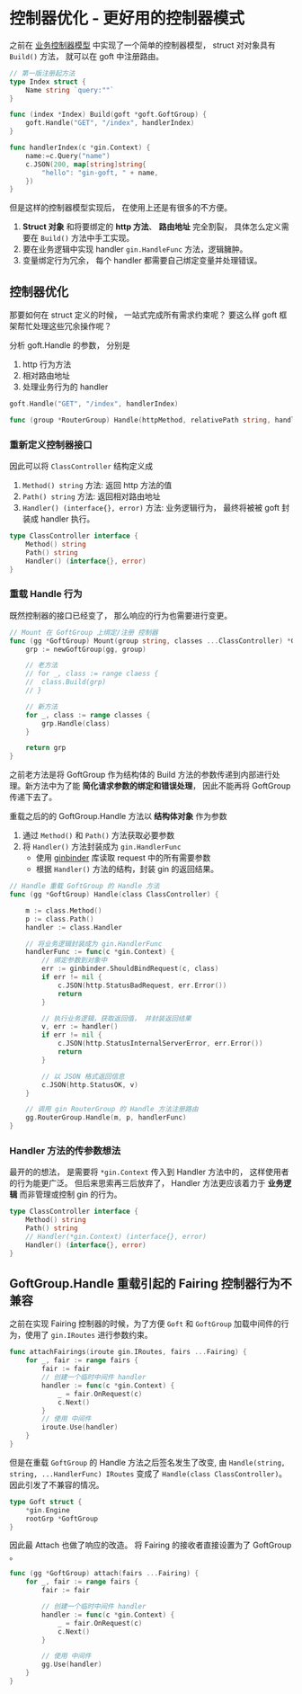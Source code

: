 # 控制器优化 - 更好用的控制器模式

之前在 [业务控制器模型](./02-class-controller.md) 中实现了一个简单的控制器模型， struct 对对象具有 `Build()` 方法， 就可以在 goft 中注册路由。

```go
// 第一版注册起方法
type Index struct {
	Name string `query:""` 
}

func (index *Index) Build(goft *goft.GoftGroup) {
	goft.Handle("GET", "/index", handlerIndex)
}

func handlerIndex(c *gin.Context) {
	name:=c.Query("name")
	c.JSON(200, map[string]string{
		"hello": "gin-goft, " + name,
	})
}
```


但是这样的控制器模型实现后， 在使用上还是有很多的不方便。

1. **Struct 对象** 和将要绑定的 **http 方法**、 **路由地址** 完全割裂， 具体怎么定义需要在 `Build()` 方法中手工实现。
2. 要在业务逻辑中实现 handler `gin.HandleFunc` 方法，逻辑臃肿。
3. 变量绑定行为冗余， 每个 handler 都需要自己绑定变量并处理错误。



## 控制器优化

那要如何在 struct 定义的时候， 一站式完成所有需求约束呢？ 要这么样 goft 框架帮忙处理这些冗余操作呢？

分析 goft.Handle 的参数， 分别是

1. http 行为方法
2. 相对路由地址
3. 处理业务行为的 handler

```go
goft.Handle("GET", "/index", handlerIndex)

func (group *RouterGroup) Handle(httpMethod, relativePath string, handlers ...HandlerFunc)
```

### 重新定义控制器接口

因此可以将 `ClassController` 结构定义成

1. `Method() string` 方法: 返回 http 方法的值
2. `Path() string` 方法: 返回相对路由地址
3. `Handler() (interface{}, error)` 方法: 业务逻辑行为， 最终将被被 goft 封装成 handler 执行。

```go
type ClassController interface {
	Method() string
	Path() string
	Handler() (interface{}, error)
}
```

### 重载 Handle 行为

既然控制器的接口已经变了， 那么响应的行为也需要进行变更。

```go
// Mount 在 GoftGroup 上绑定/注册 控制器
func (gg *GoftGroup) Mount(group string, classes ...ClassController) *GoftGroup {
	grp := newGoftGroup(gg, group)

	// 老方法
	// for _, class := range claess {
	// 	class.Build(grp)
	// }

	// 新方法
	for _, class := range classes {
		grp.Handle(class)
	}

	return grp
}
```

之前老方法是将 GoftGroup 作为结构体的 Build 方法的参数传递到内部进行处理。新方法中为了能 **简化请求参数的绑定和错误处理**， 因此不能再将 GoftGroup 传递下去了。

重载之后的的 GoftGroup.Handle 方法以 **结构体对象** 作为参数
1. 通过 `Method()` 和 `Path()` 方法获取必要参数
2. 将 `Handler()` 方法封装成为 `gin.HandlerFunc`
    + 使用 [ginbinder](https://github.com/tangx/ginbinder) 库读取 request 中的所有需要参数
    + 根据 `Handler()` 方法的结构，封装 gin 的返回结果。

```go
// Handle 重载 GoftGroup 的 Handle 方法
func (gg *GoftGroup) Handle(class ClassController) {

	m := class.Method()
	p := class.Path()
	handler := class.Handler

	// 将业务逻辑封装成为 gin.HandlerFunc
	handlerFunc := func(c *gin.Context) {
		// 绑定参数到对象中
		err := ginbinder.ShouldBindRequest(c, class)
		if err != nil {
			c.JSON(http.StatusBadRequest, err.Error())
			return
		}

		// 执行业务逻辑，获取返回值， 并封装返回结果
		v, err := handler()
		if err != nil {
			c.JSON(http.StatusInternalServerError, err.Error())
			return
		}

		// 以 JSON 格式返回信息
		c.JSON(http.StatusOK, v)
	}

	// 调用 gin RouterGroup 的 Handle 方法注册路由
	gg.RouterGroup.Handle(m, p, handlerFunc)
}
```

### Handler 方法的传参数想法

最开的的想法， 是需要将 `*gin.Context` 传入到 Handler 方法中的， 这样使用者的行为能更广泛。 但后来思索再三后放弃了， Handler 方法更应该着力于 **业务逻辑** 而非管理或控制 gin 的行为。

```go
type ClassController interface {
	Method() string
	Path() string
	// Handler(*gin.Context) (interface{}, error)
	Handler() (interface{}, error)
}
```

## GoftGroup.Handle 重载引起的 Fairing 控制器行为不兼容

之前在实现 Fairing 控制器的时候，为了方便 `Goft` 和 `GoftGroup` 加载中间件的行为，使用了 `gin.IRoutes` 进行参数约束。

```go
func attachFairings(iroute gin.IRoutes, fairs ...Fairing) {
	for _, fair := range fairs {
		fair := fair
		// 创建一个临时中间件 handler
		handler := func(c *gin.Context) {
			_ = fair.OnRequest(c)
			c.Next()
		}
		// 使用 中间件
		iroute.Use(handler)
	}
}
```

但是在重载 `GoftGroup` 的 Handle 方法之后签名发生了改变, 由 `Handle(string, string, ...HandlerFunc) IRoutes` 变成了 `Handle(class ClassController)`。 因此引发了不兼容的情况。

```go
type Goft struct {
	*gin.Engine
	rootGrp *GoftGroup
}
```

因此最 Attach 也做了响应的改造。 将 Fairing 的接收者直接设置为了 GoftGroup 。

```go
func (gg *GoftGroup) attach(fairs ...Fairing) {
	for _, fair := range fairs {
		fair := fair

		// 创建一个临时中间件 handler
		handler := func(c *gin.Context) {
			_ = fair.OnRequest(c)
			c.Next()
		}

		// 使用 中间件
		gg.Use(handler)
	}
}
```
